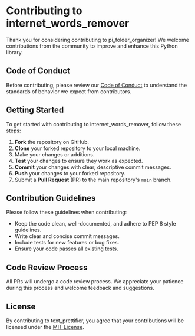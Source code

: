 # Contributing to internet_words_remover

Thank you for considering contributing to pi_folder_organizer! We welcome contributions from the community to improve and enhance this Python library.

## Code of Conduct

Before contributing, please review our [Code of Conduct](CODE_OF_CONDUCT.md) to understand the standards of behavior we expect from contributors.

## Getting Started

To get started with contributing to internet_words_remover, follow these steps:

1. **Fork** the repository on GitHub.
2. **Clone** your forked repository to your local machine.
3. Make your changes or additions.
4. **Test** your changes to ensure they work as expected.
5. **Commit** your changes with clear, descriptive commit messages.
6. **Push** your changes to your forked repository.
7. Submit a **Pull Request** (PR) to the main repository's `main` branch.

## Contribution Guidelines

Please follow these guidelines when contributing:

- Keep the code clean, well-documented, and adhere to PEP 8 style guidelines.
- Write clear and concise commit messages.
- Include tests for new features or bug fixes.
- Ensure your code passes all existing tests.

## Code Review Process

All PRs will undergo a code review process. We appreciate your patience during this process and welcome feedback and suggestions.

## License

By contributing to text_prettifier, you agree that your contributions will be licensed under the [MIT License](LICENSE).

